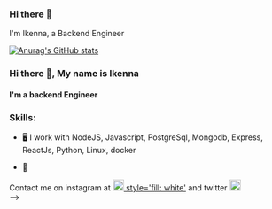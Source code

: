 ### Hi there 👋

I'm Ikenna, a Backend Engineer

[![Anurag's GitHub stats](https://github-readme-stats.vercel.app/api?username=Gbambor-jnr)](https://github.com/anuraghazra/github-readme-stats)
### Hi there 👋, My name is Ikenna
#### I'm a backend Engineer

### Skills: 
* 🖥️ I work with NodeJS, Javascript, PostgreSql, Mongodb, Express, ReactJs, Python, Linux, docker

- 🔭 

Contact me on instagram at [<img src='https://cdn.jsdelivr.net/npm/simple-icons@3.0.1/icons/instagram.svg' alt='instagram' height='20'> style='fill: white'](https://www.instagram.com/Gbambor_Jnr/) and twitter  [<img src='https://cdn.jsdelivr.net/npm/simple-icons@3.0.1/icons/twitter.svg' alt='twitter' height='20'>](https://twitter.com/Gbambor_Jnr)  
-->

